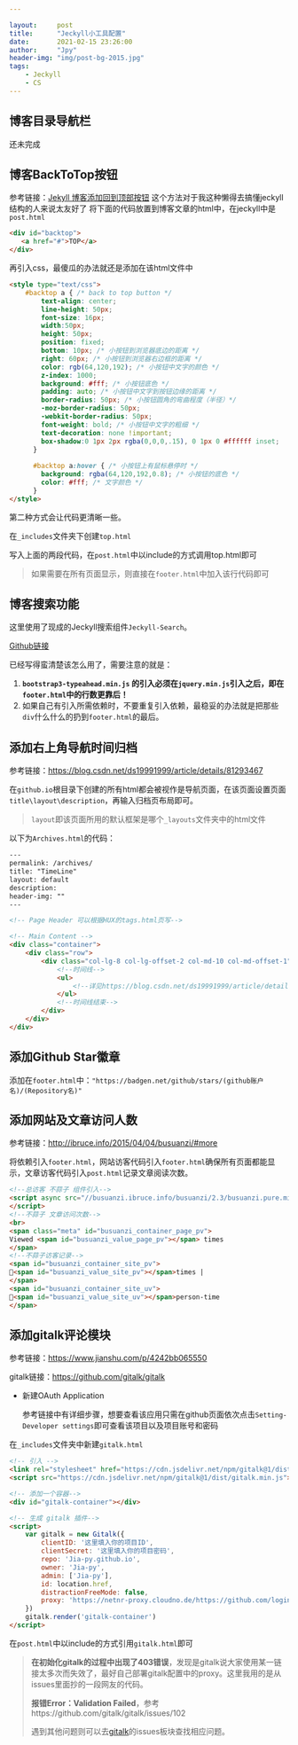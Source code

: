 ```yaml
---

layout:     post
title:      "Jeckyll小工具配置"
date:       2021-02-15 23:26:00
author:     "Jpy"
header-img: "img/post-bg-2015.jpg"
tags:
    - Jeckyll
    - CS
---
```


## 博客目录导航栏
还未完成
## 博客BackToTop按钮
参考链接：[Jekyll 博客添加回到顶部按钮](https://sunete.github.io/website/jekyll-add-back-to-top-button/#site-nav)
这个方法对于我这种懒得去搞懂jeckyll结构的人来说太友好了
将下面的代码放置到博客文章的html中，在jeckyll中是`post.html`

```html
<div id="backtop">
   <a href="#">TOP</a>
</div> 
```

再引入css，最傻瓜的办法就还是添加在该html文件中

```html
<style type="text/css">
    #backtop a { /* back to top button */
        text-align: center;
        line-height: 50px;
        font-size: 16px;
        width:50px;
        height: 50px;
        position: fixed;
        bottom: 10px; /* 小按钮到浏览器底边的距离 */
        right: 60px; /* 小按钮到浏览器右边框的距离 */
        color: rgb(64,120,192); /* 小按钮中文字的颜色 */
        z-index: 1000;
        background: #fff; /* 小按钮底色 */
        padding: auto; /* 小按钮中文字到按钮边缘的距离 */
        border-radius: 50px; /* 小按钮圆角的弯曲程度（半径）*/
        -moz-border-radius: 50px;
        -webkit-border-radius: 50px;
        font-weight: bold; /* 小按钮中文字的粗细 */
        text-decoration: none !important;
        box-shadow:0 1px 2px rgba(0,0,0,.15), 0 1px 0 #ffffff inset;
      }
      
      #backtop a:hover { /* 小按钮上有鼠标悬停时 */
        background: rgba(64,120,192,0.8); /* 小按钮的底色 */
        color: #fff; /* 文字颜色 */
      }
</style>
```

第二种方式会让代码更清晰一些。

在`_includes`文件夹下创建`top.html`

写入上面的两段代码，在`post.html`中以include的方式调用top.html即可

> 如果需要在所有页面显示，则直接在`footer.html`中加入该行代码即可

## 博客搜索功能

这里使用了现成的Jeckyll搜索组件`Jeckyll-Search`。

[Github链接](https://github.com/androiddevelop/jekyll-search)

已经写得蛮清楚该怎么用了，需要注意的就是：

1. **`bootstrap3-typeahead.min.js` 的引入必须在`jquery.min.js`引入之后，即在`footer.html`中的行数更靠后！**
2. 如果自己有引入所需依赖时，不要重复引入依赖，最稳妥的办法就是把那些`div`什么什么的扔到`footer.html`的最后。

## 添加右上角导航时间归档

参考链接：https://blog.csdn.net/ds19991999/article/details/81293467

在`github.io`根目录下创建的所有html都会被视作是导航页面，在该页面设置页面`title\layout\description`，再输入归档页布局即可。

> `layout`即该页面所用的默认框架是哪个`_layouts`文件夹中的html文件

以下为`Archives.html`的代码：

```html
---
permalink: /archives/
title: "TimeLine"
layout: default
description: 
header-img: ""
---

<!-- Page Header 可以根据HUX的tags.html页写-->

<!-- Main Content -->
<div class="container">
	<div class="row">
		<div class="col-lg-8 col-lg-offset-2 col-md-10 col-md-offset-1">
            <!--时间线-->
            <ul>
            	<!--详见https://blog.csdn.net/ds19991999/article/details/81293467-->
            </ul>
            <!--时间线结束-->
		</div>
	</div>
</div>
```

## 添加Github Star徽章

添加在`footer.html`中：`"https://badgen.net/github/stars/(github账户名)/(Repository名)"`

## 添加网站及文章访问人数

参考链接：http://ibruce.info/2015/04/04/busuanzi/#more

将依赖引入`footer.html`，网站访客代码引入`footer.html`确保所有页面都能显示，文章访客代码引入`post.html`记录文章阅读次数。

```html
<!--总访客 不蒜子 组件引入-->
<script async src="//busuanzi.ibruce.info/busuanzi/2.3/busuanzi.pure.mini.js">
</script>
<!--不蒜子 文章访问次数-->
<br>
<span class="meta" id="busuanzi_container_page_pv">
Viewed <span id="busuanzi_value_page_pv"></span> times
</span>
<!--不蒜子访客记录-->
<span id="busuanzi_container_site_pv">
👀<span id="busuanzi_value_site_pv"></span>times |
</span>
<span id="busuanzi_container_site_uv">
👣<span id="busuanzi_value_site_uv"></span>person-time
</span>
```

## 添加gitalk评论模块

参考链接：https://www.jianshu.com/p/4242bb065550

gitalk链接：https://github.com/gitalk/gitalk

* 新建OAuth Application

  参考链接中有详细步骤，想要查看该应用只需在github页面依次点击`Setting-Developer settings`即可查看该项目以及项目账号和密码

在`_includes`文件夹中新建`gitalk.html`

```html
<!-- 引入 -->
<link rel="stylesheet" href="https://cdn.jsdelivr.net/npm/gitalk@1/dist/gitalk.css">
<script src="https://cdn.jsdelivr.net/npm/gitalk@1/dist/gitalk.min.js"></script>

<!-- 添加一个容器-->
<div id="gitalk-container"></div>

<!-- 生成 gitalk 插件-->
<script>
    var gitalk = new Gitalk({
        clientID: '这里填入你的项目ID',
        clientSecret: '这里填入你的项目密码',
        repo: 'Jia-py.github.io',
        owner: 'Jia-py',
        admin: ['Jia-py'],
        id: location.href,
        distractionFreeMode: false,
        proxy: 'https://netnr-proxy.cloudno.de/https://github.com/login/oauth/access_token'
    })
    gitalk.render('gitalk-container')
</script>
```

在`post.html`中以include的方式引用`gitalk.html`即可

> **在初始化gitalk的过程中出现了403错误**，发现是gitalk说大家使用某一链接太多次而失效了，最好自己部署gitalk配置中的proxy。这里我用的是从issues里面抄的一段网友的代码。
>
> **报错Error：Validation Failed**，参考https://github.com/gitalk/gitalk/issues/102
>
> 遇到其他问题则可以去[gitalk](https://github.com/gitalk/gitalk)的issues板块查找相应问题。
>
> 